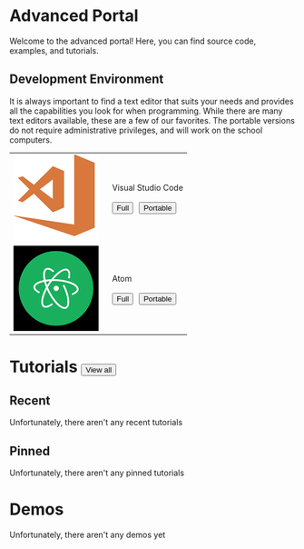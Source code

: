 # Advanced Portal
Welcome to the advanced portal! Here, you can find source code, examples, and tutorials.
## Development Environment
It is always important to find a text editor that suits your needs and provides all the capabilities you look for when programming. While there are many text editors available, these are a few of our favorites. The portable versions do not require administrative privileges, and will work on the school computers.

| | |
|:--:|:--|
| ![Visual Studio Code](/club/pages/advanced/thumbnail_vscode.png) | <p style="margin: 0px; padding: 0px; margin-left: 10px;">Visual Studio Code</p><br/><div style="width: 100%; text-align: left; margin: 0; padding: 0"><Button role="button" class="btn btn-outline-secondary" style="margin-left: 10px;" onClick="window.location = 'https://go.microsoft.com/fwlink/?Linkid=852157'">Full</Button><Button class="btn btn-outline-warning" style="margin-left: 10px;" role="button" onClick="window.location = 'https://go.microsoft.com/fwlink/?Linkid=850641'">Portable</Button></div>|
| ![Atom](/club/pages/advanced/thumbnail_atom.png) | <p style="margin: 0px; padding: 0px; margin-left: 10px;">Atom</p><br/><div style="width: 100%; text-align: left; margin: 0; padding: 0"><Button role="button" class="btn btn-outline-secondary" style="margin-left: 10px;" onClick="window.location = 'https://atom.io/download/windows_x64'">Full</Button><Button class="btn btn-outline-warning" style="margin-left: 10px;" role="button" onClick="window.location = 'https://github.com/atom/atom/releases/download/v1.21.1/atom-windows.zip'">Portable</Button></div>|

# Tutorials <div style="display: inline;"><button role="button" class="btn btn-outline-secondary" onClick="window.location = '/club/advanced/tutorials'">View all </button></div>
## Recent
Unfortunately, there aren't any recent tutorials
## Pinned
Unfortunately, there aren't any pinned tutorials
# Demos
Unfortunately, there aren't any demos yet
